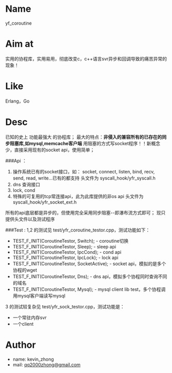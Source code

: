 Name
====

yf_coroutine

Aim at
====
实用的协程库，实用易用，彻底改变c，c++语言svr异步和回调导致的痛苦异常的现象！

Like
====
Erlang，Go

Desc
====

已知的史上 功能最强大 的协程库；
最大的特点：__非侵入的兼容所有的已存在的同步阻塞库,如mysql,memcache客户端__
用阻塞的方式写socket程序！！新概念少，直接采用现有的socket api，使用简单；

###Api ：
1. 操作系统已有的socket接口，如：
        socket, connect, listen, bind, recv, send, read, write...已有的都支持
        头文件为 syscall_hook/yfr_syscall.h
2. dns 查询接口
3. lock, cond
4. 特殊的可复用的tcp常连接api，此为此库提供的非os api
        头文件为 syscall_hook/yfr_socket_ext.h

所有的api底层都是异步的，但使用完全采用同步阻塞--即瀑布流方式即可；
现只提供头文件以及测试程序

###Test :
1,2 的测试见 test/yfr_coroutine_testor.cpp，测试功能如下：
+ TEST_F_INIT(CoroutineTestor, Switch);        - coroutine切换
+ TEST_F_INIT(CoroutineTestor, Sleep);         - sleep api
+ TEST_F_INIT(CoroutineTestor, IpcCond);       - cond api
+ TEST_F_INIT(CoroutineTestor, IpcLock);       - lock api
+ TEST_F_INIT(CoroutineTestor, SocketActive);  - socket api，模拟的是多个协程的wget
+ TEST_F_INIT(CoroutineTestor, Dns);           - dns api，模拟多个协程同时查询不同的域名
+ TEST_F_INIT(CoroutineTestor, Mysql);         - mysql client lib test，多个协程调用mysql客户端读写mysql

3 的测试较复杂见 test/yfr_sock_testor.cpp，测试功能是：
+ 一个常驻内存svr
+ 一个client

Author
======

+ name: kevin_zhong
+ mail: qq2000zhong@gmail.com


